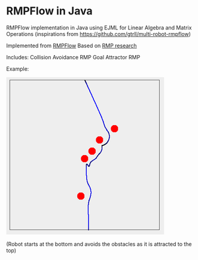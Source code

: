 # RMPFlow in Java
RMPFlow implementation in Java using EJML for Linear Algebra and Matrix Operations (inspirations from https://github.com/gtrll/multi-robot-rmpflow)

Implemented from [RMPFlow](https://arxiv.org/abs/1811.07049)
Based on [RMP research](https://arxiv.org/abs/1801.02854)

Includes:
Collision Avoidance RMP
Goal Attractor RMP

Example: 

![Test Image 4](https://github.com/ttchalakov/RMPFlow/blob/master/example/CollisionAvoidance.png)

(Robot starts at the bottom and avoids the obstacles as it is attracted to the top)

